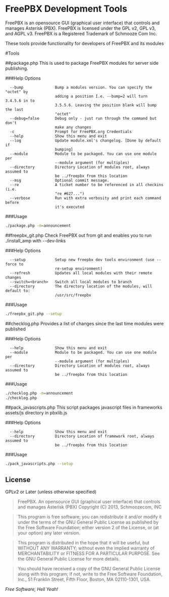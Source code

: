 FreePBX Development Tools
=========

FreePBX is an opensource GUI (graphical user interface) that controls and manages Asterisk (PBX). FreePBX is licensed under the GPL v2, GPL v3, and AGPL v3.
FreePBX is a Registered Trademark of Schmooze Com Inc.

These tools provide functionality for developers of FreePBX and its modules

#Tools

##package.php
This is used to package FreePBX modules for server side publishing.

###Help Options
```
  --bump              Bump a modules version. You can specify the "octet" by
                      adding a position I.e. --bump=2 will turn 3.4.5.6 in to
                      3.5.5.6. Leaving the position blank will bump the last
                      "octet"
  --debug=false       Debug only - just run through the command but don't
                      make any changes
  -c                  Prompt for FreePBX.org Credentials
  --help              Show this menu and exit
  --log               Update module.xml's changelog. [Done by default if
                      bumping]
  --module            Module to be packaged. You can use one module per
                      --module argument (for multiples)
  --directory         Directory Location of modules root, always assumed to
                      be ../freepbx from this location
  --msg               Optional commit message.
  --re                A ticket number to be referenced in all checkins (i.e.
                      "re #627...")
  --verbose           Run with extra verbosity and print each command before
                      it's executed
```
###Usage

```sh
./package.php -m=announcement
```

##freepbx_git.php
Check FreePBX out from git and enables you to run ./install_amp with --dev-links

###Help Options
```
  --setup             Setup new freepbx dev tools environment (use --force to
                      re-setup environment)
  --refresh           Updates all local modules with their remote changes
  --switch=<branch>   Switch all local modules to branch
  --directory         The directory location of the modules, will default to:
                      /usr/src/freepbx
```
###Usage

```sh
./freepbx_git.php --setup
```

##checklog.php
Provides a list of changes since the last time modules were published

###Help Options
```
  --help              Show this menu and exit
  --module            Module to be packaged. You can use one module per
                      --module argument (for multiples)
  --directory         Directory Location of modules root, always assumed to
                      be ../freepbx from this location
```

###Usage

```sh
./checklog.php -m=announcement
./checklog.php 
```
##pack_javascripts.php
This script packages javascript files in frameworks assets/js directory in pbxlib.js

###Help Options
```
  --help              Show this menu and exit
  --directory         Directory Location of framework root, always assumed to
                      be ../freepbx from this location
```

###Usage
```sh
./pack_javascripts.php --setup
```

License
----

GPLv2 or Later (unless otherwise specified)

>FreePBX. An opensource GUI (graphical user interface) that controls and manages Asterisk (PBX)
>Copyright (C) 2013, Schmoozecom, INC

>This program is free software; you can redistribute it and/or
>modify it under the terms of the GNU General Public License
>as published by the Free Software Foundation; either version 2
>of the License, or (at your option) any later version.

>This program is distributed in the hope that it will be useful,
>but WITHOUT ANY WARRANTY; without even the implied warranty of
>MERCHANTABILITY or FITNESS FOR A PARTICULAR PURPOSE.  See the
>GNU General Public License for more details.

>You should have received a copy of the GNU General Public License
>along with this program; if not, write to the Free Software
>Foundation, Inc., 51 Franklin Street, Fifth Floor, Boston, MA  02110-1301, USA.

*Free Software, Hell Yeah!*
